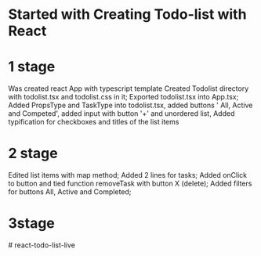 # Started with Creating Todo-list with React

# 1 stage 
Was created react App with typescript template
Created Todolist directory with todolist.tsx and todolist.css in it;
Exported todolist.tsx into App.tsx;
Added PropsType and TaskType into todolist.tsx, added buttons ' All, Active and Competed', added input with button '+' and unordered list,
Added typification for checkboxes and titles of the list items

# 2 stage

Edited list items with map method;
Added 2 lines for tasks;
Added onClick to button and tied function removeTask with button X (delete);
Added filters for buttons All, Active and Completed;

# 3stage
#   r e a c t - t o d o - l i s t - l i v e  
 
